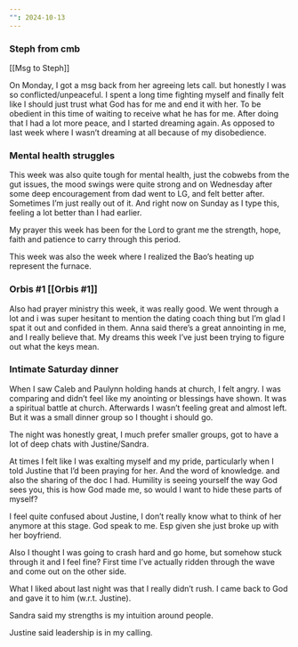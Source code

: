 ```yaml
---
"": 2024-10-13
---
```

### Steph from cmb

[[Msg to Steph]]

On Monday, I got a msg back from her agreeing lets call. but honestly I was so conflicted/unpeaceful. I spent a long time fighting myself and finally felt like I should just trust what God has for me and end it with her. To be obedient in this time of waiting to receive what he has for me. After doing that I had a lot more peace, and I started dreaming again. As opposed to last week where I wasn’t dreaming at all because of my disobedience.

### Mental health struggles

This week was also quite tough for mental health, just the cobwebs from the gut issues, the mood swings were quite strong and on Wednesday after some deep encouragement from dad went to LG, and felt better after. Sometimes I’m just really out of it. And right now on Sunday as I type this, feeling a lot better than I had earlier.

My prayer this week has been for the Lord to grant me the strength, hope, faith and patience to carry through this period.

This week was also the week where I realized the Bao’s heating up represent the furnace.

### Orbis #1 [[Orbis #1]]

Also had prayer ministry this week, it was really good. We went through a lot and i was super hesitant to mention the dating coach thing but I’m glad I spat it out and confided in them. Anna said there’s a great annointing in me, and I really believe that. My dreams this week I’ve just been trying to figure out what the keys mean.

### Intimate Saturday dinner

When I saw Caleb and Paulynn holding hands at church, I felt angry. I was comparing and didn’t feel like my anointing or blessings have shown. It was a spiritual battle at church. Afterwards I wasn’t feeling great and almost left. But it was a small dinner group so I thought i should go.

The night was honestly great, I much prefer smaller groups, got to have a lot of deep chats with Justine/Sandra.

At times I felt like I was exalting myself and my pride, particularly when I told Justine that I’d been praying for her. And the word of knowledge. and also the sharing of the doc I had. Humility is seeing yourself the way God sees you, this is how God made me, so would I want to hide these parts of myself?

I feel quite confused about Justine, I don’t really know what to think of her anymore at this stage. God speak to me. Esp given she just broke up with her boyfriend.

Also I thought I was going to crash hard and go home, but somehow stuck through it and I feel fine? First time I’ve actually ridden through the wave and come out on the other side.

What I liked about last night was that I really didn’t rush. I came back to God and gave it to him (w.r.t. Justine).

Sandra said my strengths is my intuition around people.

Justine said leadership is in my calling.